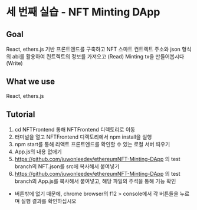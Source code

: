 # 세 번째 실습 - NFT Minting DApp

## Goal

React, ethers.js 기반 프론트엔드를 구축하고 NFT 스마트 컨트렉트 주소와 json 형식의 abi를 활용하여 컨트렉트의 정보를 가져오고 (Read) Minting tx을 만들어봅시다 (Write)

## What we use

React, ethers.js

## Tutorial

1. cd NFTFrontend 통해 NFTFrontend 디렉토리로 이동
2. 터미널을 열고 NFTFrontend 디렉토리에서 npm install을 실행
3. npm start를 통해 리액트 프론트엔드를 확인할 수 있는 로컬 서버 띄우기
4. App.js의 내용 없애기
5. https://github.com/juwonleedev/ethereumNFT-Minting-DApp 의 test branch의 NFT.json를 src에 복사해서 붙여넣기
6. https://github.com/juwonleedev/ethereumNFT-Minting-DApp 의 test branch의 App.js를 복사해서 붙여넣고, 해당 파일의 주석을 통해 기능 확인
- 버튼밖에 없기 때문에, chrome browser의 f12 > console에서 각 버튼들을 누르며 실행 결과를 확인하십시오
